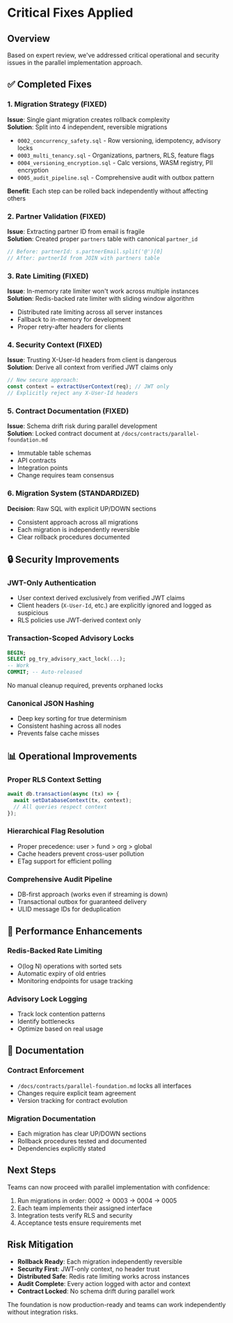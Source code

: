 # Critical Fixes Applied

## Overview

Based on expert review, we've addressed critical operational and security issues
in the parallel implementation approach.

## ✅ Completed Fixes

### 1. Migration Strategy (FIXED)

**Issue**: Single giant migration creates rollback complexity  
**Solution**: Split into 4 independent, reversible migrations

- `0002_concurrency_safety.sql` - Row versioning, idempotency, advisory locks
- `0003_multi_tenancy.sql` - Organizations, partners, RLS, feature flags
- `0004_versioning_encryption.sql` - Calc versions, WASM registry, PII
  encryption
- `0005_audit_pipeline.sql` - Comprehensive audit with outbox pattern

**Benefit**: Each step can be rolled back independently without affecting others

### 2. Partner Validation (FIXED)

**Issue**: Extracting partner ID from email is fragile  
**Solution**: Created proper `partners` table with canonical `partner_id`

```typescript
// Before: partnerId: s.partnerEmail.split('@')[0]
// After: partnerId from JOIN with partners table
```

### 3. Rate Limiting (FIXED)

**Issue**: In-memory rate limiter won't work across multiple instances  
**Solution**: Redis-backed rate limiter with sliding window algorithm

- Distributed rate limiting across all server instances
- Fallback to in-memory for development
- Proper retry-after headers for clients

### 4. Security Context (FIXED)

**Issue**: Trusting X-User-Id headers from client is dangerous  
**Solution**: Derive all context from verified JWT claims only

```typescript
// New secure approach:
const context = extractUserContext(req); // JWT only
// Explicitly reject any X-User-Id headers
```

### 5. Contract Documentation (FIXED)

**Issue**: Schema drift risk during parallel development  
**Solution**: Locked contract document at
`/docs/contracts/parallel-foundation.md`

- Immutable table schemas
- API contracts
- Integration points
- Change requires team consensus

### 6. Migration System (STANDARDIZED)

**Decision**: Raw SQL with explicit UP/DOWN sections

- Consistent approach across all migrations
- Each migration is independently reversible
- Clear rollback procedures documented

## 🔒 Security Improvements

### JWT-Only Authentication

- User context derived exclusively from verified JWT claims
- Client headers (`X-User-Id`, etc.) are explicitly ignored and logged as
  suspicious
- RLS policies use JWT-derived context only

### Transaction-Scoped Advisory Locks

```sql
BEGIN;
SELECT pg_try_advisory_xact_lock(...);
-- Work
COMMIT; -- Auto-released
```

No manual cleanup required, prevents orphaned locks

### Canonical JSON Hashing

- Deep key sorting for true determinism
- Consistent hashing across all nodes
- Prevents false cache misses

## 📊 Operational Improvements

### Proper RLS Context Setting

```typescript
await db.transaction(async (tx) => {
  await setDatabaseContext(tx, context);
  // All queries respect context
});
```

### Hierarchical Flag Resolution

- Proper precedence: user > fund > org > global
- Cache headers prevent cross-user pollution
- ETag support for efficient polling

### Comprehensive Audit Pipeline

- DB-first approach (works even if streaming is down)
- Transactional outbox for guaranteed delivery
- ULID message IDs for deduplication

## 🚀 Performance Enhancements

### Redis-Backed Rate Limiting

- O(log N) operations with sorted sets
- Automatic expiry of old entries
- Monitoring endpoints for usage tracking

### Advisory Lock Logging

- Track lock contention patterns
- Identify bottlenecks
- Optimize based on real usage

## 📝 Documentation

### Contract Enforcement

- `/docs/contracts/parallel-foundation.md` locks all interfaces
- Changes require explicit team agreement
- Version tracking for contract evolution

### Migration Documentation

- Each migration has clear UP/DOWN sections
- Rollback procedures tested and documented
- Dependencies explicitly stated

## Next Steps

Teams can now proceed with parallel implementation with confidence:

1. Run migrations in order: 0002 → 0003 → 0004 → 0005
2. Each team implements their assigned interface
3. Integration tests verify RLS and security
4. Acceptance tests ensure requirements met

## Risk Mitigation

- **Rollback Ready**: Each migration independently reversible
- **Security First**: JWT-only context, no header trust
- **Distributed Safe**: Redis rate limiting works across instances
- **Audit Complete**: Every action logged with actor and context
- **Contract Locked**: No schema drift during parallel work

The foundation is now production-ready and teams can work independently without
integration risks.
